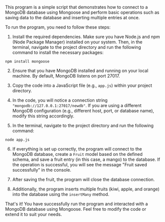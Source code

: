This program is a simple script that demonstrates how to connect to a MongoDB database using Mongoose and perform basic operations such as saving data to the database and inserting multiple entries at once.

To run the program, you need to follow these steps:

1. Install the required dependencies. Make sure you have Node.js and npm (Node Package Manager) installed on your system. Then, in the terminal, navigate to the project directory and run the following command to install the necessary packages:

```shell
npm install mongoose
```

2. Ensure that you have MongoDB installed and running on your local machine. By default, MongoDB listens on port 27017.

3. Copy the code into a JavaScript file (e.g., `app.js`) within your project directory.

4. In the code, you will notice a connection string `"mongodb://127.0.0.1:27017/newdb"`. If you are using a different MongoDB configuration (e.g., different host, port, or database name), modify this string accordingly.

5. In the terminal, navigate to the project directory and run the following command:

```shell
node app.js
```

6. If everything is set up correctly, the program will connect to the MongoDB database, create a `Fruit` model based on the defined schema, and save a fruit entry (in this case, a mango) to the database. If the operation is successful, you will see the message "Fruit saved successfully" in the console.

7. After saving the fruit, the program will close the database connection.

8. Additionally, the program inserts multiple fruits (kiwi, apple, and orange) into the database using the `insertMany` method.

That's it! You have successfully run the program and interacted with a MongoDB database using Mongoose. Feel free to modify the code or extend it to suit your needs.
